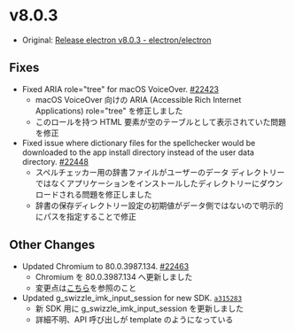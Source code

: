 # v8.0.3

- Original: [Release electron v8.0.3 - electron/electron](https://github.com/electron/electron/releases/tag/v8.0.3)

## Fixes

- Fixed ARIA role="tree" for macOS VoiceOver. [#22423](https://github.com/electron/electron/pull/22423)
  - macOS VoiceOver 向けの ARIA (Accessible Rich Internet Applications) role="tree" を修正しました
  - このロールを持つ HTML 要素が空のテーブルとして表示されていた問題を修正
- Fixed issue where dictionary files for the spellchecker would be downloaded to the app install directory instead of the user data directory. [#22448](https://github.com/electron/electron/pull/22448)
  - スペルチェッカー用の辞書ファイルがユーザーのデータ ディレクトリーではなくアプリケーションをインストールしたディレクトリーにダウンロードされる問題を修正しました
  - 辞書の保存ディレクトリー設定の初期値がデータ側ではないので明示的にパスを指定することで修正

## Other Changes

- Updated Chromium to 80.0.3987.134. [#22463](https://github.com/electron/electron/pull/22463)
  - Chromium を 80.0.3987.134 へ更新しました
  - 変更点は[こちら](https://chromium.googlesource.com/chromium/src/+log/80.0.3987.132..80.0.3987.134?n=10000&pretty=fuller)を参照のこと
- Updated g_swizzle_imk_input_session for new SDK. [`a315283`](https://github.com/electron/electron/commit/a315283f88b4f334b7ad35274ffd95895a3c64a0)
  - 新 SDK 用に g_swizzle_imk_input_session を更新しました
  - 詳細不明、API 呼び出しが template のようになっている
